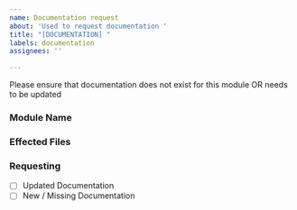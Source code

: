 ```yaml
---
name: Documentation request
about: 'Used to request documentation '
title: "[DOCUMENTATION] "
labels: documentation
assignees: ''

---
```


Please ensure that documentation does not exist for this module OR needs to be updated

### Module Name

### Effected Files

### Requesting
- [ ] Updated Documentation
- [ ] New / Missing Documentation
